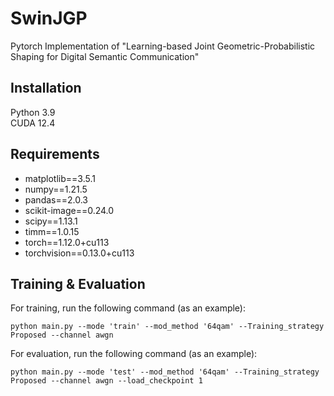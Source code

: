 # SwinJGP
Pytorch Implementation of "Learning-based Joint Geometric-Probabilistic Shaping for Digital Semantic Communication"
## Installation
Python 3.9<br>
CUDA 12.4
## Requirements
* matplotlib==3.5.1
* numpy==1.21.5
* pandas==2.0.3
* scikit-image==0.24.0
* scipy==1.13.1
* timm==1.0.15
* torch==1.12.0+cu113
* torchvision==0.13.0+cu113
## Training & Evaluation
For training, run the following command (as an example):
``` 
python main.py --mode 'train' --mod_method '64qam' --Training_strategy Proposed --channel awgn
```

For evaluation, run the following command (as an example):
``` 
python main.py --mode 'test' --mod_method '64qam' --Training_strategy Proposed --channel awgn --load_checkpoint 1
```
